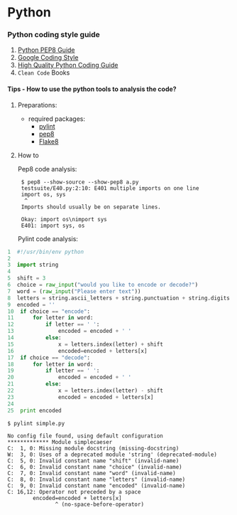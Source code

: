 # Python

### Python coding style guide
1. [Python PEP8 Guide](https://www.python.org/dev/peps/pep-0008/)
2. [Google Coding Style](
https://google-styleguide.googlecode.com/svn/trunk/pyguide.html)
3. [High Quality Python Coding Guide](http://docs.python-guide.org/en/latest/writing/style/)
4. ```Clean Code``` Books

#### Tips - How to use the python tools to analysis the code?

1. Preparations:
    * required packages:
        * [pylint](http://www.pylint.org)
        * [pep8](http://pep8.readthedocs.org/en/latest/)
        * [Flake8](http://flake8.readthedocs.org)


2. How to

    Pep8 code analysis:

        $ pep8 --show-source --show-pep8 a.py
        testsuite/E40.py:2:10: E401 multiple imports on one line
        import os, sys
         ^
        Imports should usually be on separate lines.

        Okay: import os\nimport sys
        E401: import sys, os

    Pylint code analysis:



```python
1  #!/usr/bin/env python
2
3  import string
4
5  shift = 3
6  choice = raw_input("would you like to encode or decode?")
7  word = (raw_input("Please enter text"))
8  letters = string.ascii_letters + string.punctuation + string.digits
9  encoded = ''
10  if choice == "encode":
11      for letter in word:
12          if letter == ' ':
13              encoded = encoded + ' '
14          else:
15              x = letters.index(letter) + shift
16              encoded=encoded + letters[x]
17  if choice == "decode":
18      for letter in word:
19          if letter == ' ':
20              encoded = encoded + ' '
21          else:
22              x = letters.index(letter) - shift
23              encoded = encoded + letters[x]
24
25  print encoded
```

    $ pylint simple.py

    No config file found, using default configuration
    ************* Module simplecaeser
    C:  1, 0: Missing module docstring (missing-docstring)
    W:  3, 0: Uses of a deprecated module 'string' (deprecated-module)
    C:  5, 0: Invalid constant name "shift" (invalid-name)
    C:  6, 0: Invalid constant name "choice" (invalid-name)
    C:  7, 0: Invalid constant name "word" (invalid-name)
    C:  8, 0: Invalid constant name "letters" (invalid-name)
    C:  9, 0: Invalid constant name "encoded" (invalid-name)
    C: 16,12: Operator not preceded by a space
            encoded=encoded + letters[x]
                   ^ (no-space-before-operator)

